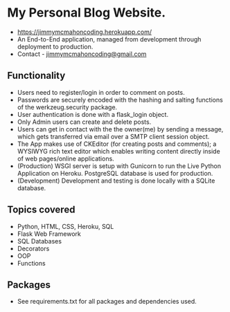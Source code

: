 # My Personal Blog Website.
* https://jimmymcmahoncoding.herokuapp.com/
* An End-to-End application, managed from development through deployment to production.
* Contact - jimmymcmahoncoding@gmail.com

## Functionality
* Users need to register/login in order to comment on posts.
* Passwords are securely encoded with the hashing and salting functions of the werkzeug.security package.
* User authentication is done with a flask_login object.
* Only Admin users can create and delete posts.
* Users can get in contact with the the owner(me) by sending a message, which gets transferred via email over a SMTP client session object.
* The App makes use of CKEditor (for creating posts and comments); a WYSIWYG rich text editor which enables writing content directly inside of web pages/online applications.
* (Production) WSGI server is setup with Gunicorn to run the Live Python Application on Heroku.  PostgreSQL database is used for production.
* (Development) Development and testing is done locally with a SQLite database.

## Topics covered

* Python, HTML, CSS, Heroku, SQL
* Flask Web Framework 
* SQL Databases
* Decorators
* OOP
* Functions

## Packages
* See requirements.txt for all packages and dependencies used.
